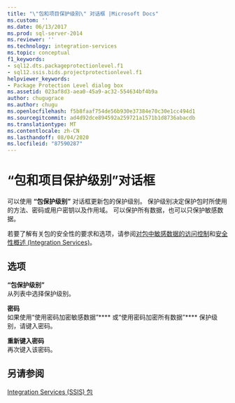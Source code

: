 ```yaml
---
title: "\"包和项目保护级别\" 对话框 |Microsoft Docs"
ms.custom: ''
ms.date: 06/13/2017
ms.prod: sql-server-2014
ms.reviewer: ''
ms.technology: integration-services
ms.topic: conceptual
f1_keywords:
- sql12.dts.packageprotectionlevel.f1
- sql12.ssis.bids.projectprotectionlevel.f1
helpviewer_keywords:
- Package Protection Level dialog box
ms.assetid: 023af8d3-aea0-45a9-ac32-554634bf4b9a
author: chugugrace
ms.author: chugu
ms.openlocfilehash: f5b8faaf754de56b930e37384e70c30e1cc494d1
ms.sourcegitcommit: ad4d92dce894592a259721a1571b1d8736abacdb
ms.translationtype: MT
ms.contentlocale: zh-CN
ms.lasthandoff: 08/04/2020
ms.locfileid: "87590287"
---
```

# <a name="package-and-project-protection-level-dialog-box"></a>“包和项目保护级别”对话框
  可以使用 **“包保护级别”** 对话框更新包的保护级别。 保护级别决定保护包时所使用的方法、密码或用户密钥以及作用域。 可以保护所有数据，也可以只保护敏感数据。  
  
 若要了解有关包的安全性的要求和选项，请参阅[对包中敏感数据的访问控制](security/access-control-for-sensitive-data-in-packages.md)和[安全性概述 (Integration Services)](security/security-overview-integration-services.md)。  
  
## <a name="options"></a>选项  
 **“包保护级别”**  
 从列表中选择保护级别。  
  
 **密码**  
 如果使用“使用密码加密敏感数据”**** 或“使用密码加密所有数据”**** 保护级别，请键入密码。  
  
 **重新键入密码**  
 再次键入该密码。  
  
## <a name="see-also"></a>另请参阅  
 [Integration Services (SSIS) 包](../../2014/integration-services/integration-services-ssis-packages.md)  
  
  
